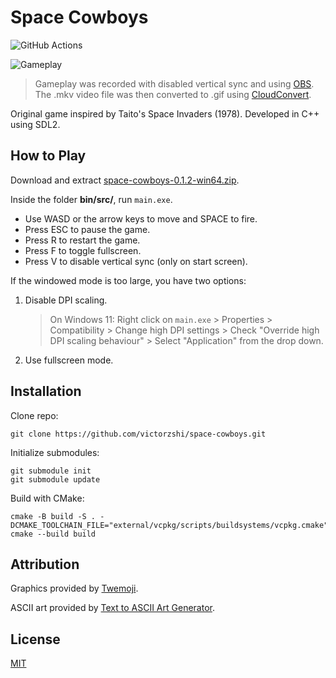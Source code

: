 # Space Cowboys

![GitHub Actions](https://github.com/victorzshi/space-cowboys/actions/workflows/github-actions.yml/badge.svg)

![Gameplay](space-cowboys.gif)

> Gameplay was recorded with disabled vertical sync and using [OBS](https://obsproject.com/).
> The .mkv video file was then converted to .gif using [CloudConvert](https://cloudconvert.com/mkv-to-gif).

Original game inspired by Taito's Space Invaders (1978). Developed in C++ using SDL2.

## How to Play

Download and extract [space-cowboys-0.1.2-win64.zip](https://github.com/victorzshi/space-cowboys/releases/download/v0.1.2/space-cowboys-0.1.2-win64.zip).

Inside the folder **bin/src/**, run `main.exe`.

- Use WASD or the arrow keys to move and SPACE to fire.
- Press ESC to pause the game.
- Press R to restart the game.
- Press F to toggle fullscreen.
- Press V to disable vertical sync (only on start screen).

If the windowed mode is too large, you have two options:

1. Disable DPI scaling.
   > On Windows 11: Right click on `main.exe` > Properties > Compatibility > Change high DPI settings > Check "Override high DPI scaling behaviour" > Select "Application" from the drop down.
2. Use fullscreen mode.

## Installation

Clone repo:

```
git clone https://github.com/victorzshi/space-cowboys.git
```

Initialize submodules:

```
git submodule init
git submodule update
```

Build with CMake:

```
cmake -B build -S . -DCMAKE_TOOLCHAIN_FILE="external/vcpkg/scripts/buildsystems/vcpkg.cmake"
cmake --build build
```

## Attribution

Graphics provided by [Twemoji](https://twemoji.twitter.com/).

ASCII art provided by [Text to ASCII Art Generator](https://patorjk.com/software/taag/).

## License

[MIT](https://choosealicense.com/licenses/mit/)
